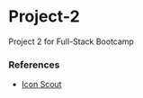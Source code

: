 # Project-2
Project 2 for Full-Stack Bootcamp




### References

- [Icon Scout](https://iconscout.com/)
